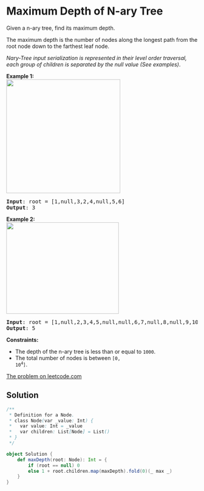 # Maximum Depth of N-ary Tree

Given a n-ary tree, find its maximum depth.

The maximum depth is the number of nodes along the longest path from the
root node down to the farthest leaf node.

_Nary-Tree input serialization is represented in their level order
traversal, each group of children is separated by the null value (See
examples)_.

**Example 1:**<br/>
<img src="https://assets.leetcode.com/uploads/2018/10/12/narytreeexample.png" width="300">
<pre>
<b>Input</b>: root = [1,null,3,2,4,null,5,6]
<b>Output</b>: 3
</pre>

**Example 2:**</br>
<img src="https://assets.leetcode.com/uploads/2019/11/08/sample_4_964.png" width="296" height="241">
<pre>
<b>Input</b>: root = [1,null,2,3,4,5,null,null,6,7,null,8,null,9,10,null,null,11,null,12,null,13,null,null,14]
<b>Output</b>: 5
</pre>

**Constraints:**

* The depth of the n-ary tree is less than or equal to `1000`.
* The total number of nodes is between <code>[0, 10<sup>4</sup>]</code>.

[The problem on leetcode.com](https://leetcode.com/problems/maximum-depth-of-n-ary-tree/)

## Solution

```scala
/**
 * Definition for a Node.
 * class Node(var _value: Int) {
 *   var value: Int = _value
 *   var children: List[Node] = List()
 * }
 */

object Solution {
    def maxDepth(root: Node): Int = {
        if (root == null) 0
        else 1 + root.children.map(maxDepth).fold(0)(_ max _)
    }
}
```
